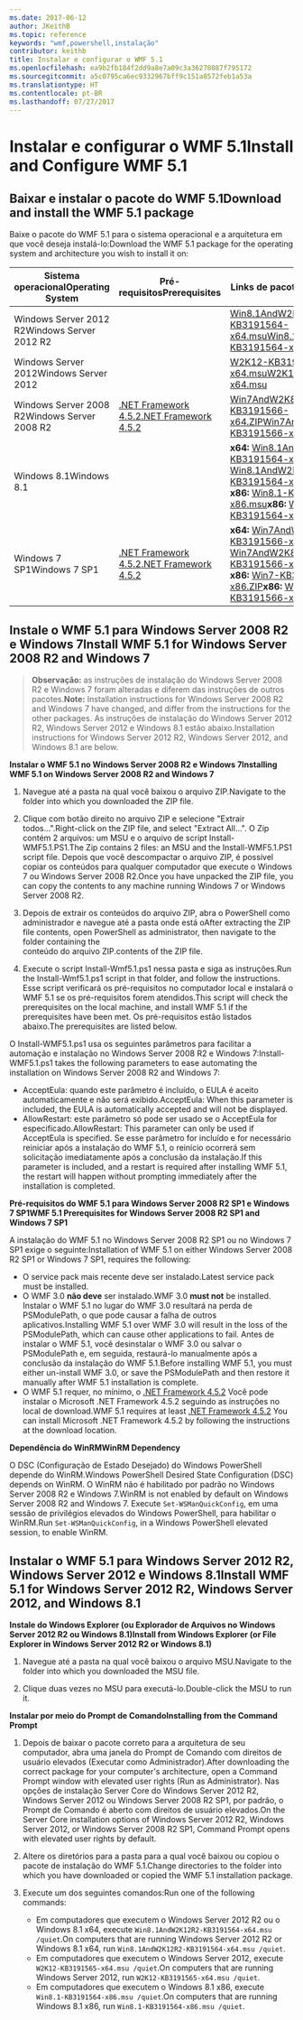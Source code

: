 ```yaml
---
ms.date: 2017-06-12
author: JKeithB
ms.topic: reference
keywords: "wmf,powershell,instalação"
contributor: keithb
title: Instalar e configurar o WMF 5.1
ms.openlocfilehash: ea9b2fb184f2dd9a8e7a09c3a36278087f795172
ms.sourcegitcommit: a5c0795ca6ec9332967bff9c151a8572feb1a53a
ms.translationtype: HT
ms.contentlocale: pt-BR
ms.lasthandoff: 07/27/2017
---
```

# <a name="install-and-configure-wmf-51"></a><span data-ttu-id="56ffe-103">Instalar e configurar o WMF 5.1</span><span class="sxs-lookup"><span data-stu-id="56ffe-103">Install and Configure WMF 5.1</span></span> #


## <a name="download-and-install-the-wmf-51-package"></a><span data-ttu-id="56ffe-104">Baixar e instalar o pacote do WMF 5.1</span><span class="sxs-lookup"><span data-stu-id="56ffe-104">Download and install the WMF 5.1 package</span></span>

<span data-ttu-id="56ffe-105">Baixe o pacote do WMF 5.1 para o sistema operacional e a arquitetura em que você deseja instalá-lo:</span><span class="sxs-lookup"><span data-stu-id="56ffe-105">Download the WMF 5.1 package for the operating system and architecture you wish to install it on:</span></span>

| <span data-ttu-id="56ffe-106">Sistema operacional</span><span class="sxs-lookup"><span data-stu-id="56ffe-106">Operating System</span></span>       | <span data-ttu-id="56ffe-107">Pré-requisitos</span><span class="sxs-lookup"><span data-stu-id="56ffe-107">Prerequisites</span></span>       | <span data-ttu-id="56ffe-108">Links de pacote</span><span class="sxs-lookup"><span data-stu-id="56ffe-108">Package Links</span></span>             |
|------------------------|---------------------|---------------------------|
| <span data-ttu-id="56ffe-109">Windows Server 2012 R2</span><span class="sxs-lookup"><span data-stu-id="56ffe-109">Windows Server 2012 R2</span></span> | | [<span data-ttu-id="56ffe-110">Win8.1AndW2K12R2-KB3191564-x64.msu</span><span class="sxs-lookup"><span data-stu-id="56ffe-110">Win8.1AndW2K12R2-KB3191564-x64.msu</span></span>](https://go.microsoft.com/fwlink/?linkid=839516)|
| <span data-ttu-id="56ffe-111">Windows Server 2012</span><span class="sxs-lookup"><span data-stu-id="56ffe-111">Windows Server 2012</span></span>    | | [<span data-ttu-id="56ffe-112">W2K12-KB3191565-x64.msu</span><span class="sxs-lookup"><span data-stu-id="56ffe-112">W2K12-KB3191565-x64.msu</span></span>](https://go.microsoft.com/fwlink/?linkid=839513)|
| <span data-ttu-id="56ffe-113">Windows Server 2008 R2</span><span class="sxs-lookup"><span data-stu-id="56ffe-113">Windows Server 2008 R2</span></span> | [<span data-ttu-id="56ffe-114">.NET Framework 4.5.2</span><span class="sxs-lookup"><span data-stu-id="56ffe-114">.NET Framework 4.5.2</span></span>](https://www.microsoft.com/en-ca/download/details.aspx?id=42642) | [<span data-ttu-id="56ffe-115">Win7AndW2K8R2-KB3191566-x64.ZIP</span><span class="sxs-lookup"><span data-stu-id="56ffe-115">Win7AndW2K8R2-KB3191566-x64.ZIP</span></span>](https://go.microsoft.com/fwlink/?linkid=839523) | 
| <span data-ttu-id="56ffe-116">Windows 8.1</span><span class="sxs-lookup"><span data-stu-id="56ffe-116">Windows 8.1</span></span>            |  | <span data-ttu-id="56ffe-117">**x64:** [Win8.1AndW2K12R2-KB3191564-x64.msu](https://go.microsoft.com/fwlink/?linkid=839516)</span><span class="sxs-lookup"><span data-stu-id="56ffe-117">**x64:** [Win8.1AndW2K12R2-KB3191564-x64.msu](https://go.microsoft.com/fwlink/?linkid=839516)</span></span> </br> <span data-ttu-id="56ffe-118">**x86:** [Win8.1-KB3191564-x86.msu](https://go.microsoft.com/fwlink/?linkid=839521)</span><span class="sxs-lookup"><span data-stu-id="56ffe-118">**x86:** [Win8.1-KB3191564-x86.msu](https://go.microsoft.com/fwlink/?linkid=839521)</span></span> |
| <span data-ttu-id="56ffe-119">Windows 7 SP1</span><span class="sxs-lookup"><span data-stu-id="56ffe-119">Windows 7 SP1</span></span>          | [<span data-ttu-id="56ffe-120">.NET Framework 4.5.2</span><span class="sxs-lookup"><span data-stu-id="56ffe-120">.NET Framework 4.5.2</span></span>](https://www.microsoft.com/en-ca/download/details.aspx?id=42642) | <span data-ttu-id="56ffe-121">**x64:** [Win7AndW2K8R2-KB3191566-x64.ZIP](https://go.microsoft.com/fwlink/?linkid=839523)</span><span class="sxs-lookup"><span data-stu-id="56ffe-121">**x64:** [Win7AndW2K8R2-KB3191566-x64.ZIP](https://go.microsoft.com/fwlink/?linkid=839523)</span></span> </br> <span data-ttu-id="56ffe-122">**x86:** [Win7-KB3191566-x86.ZIP](https://go.microsoft.com/fwlink/?linkid=839522)</span><span class="sxs-lookup"><span data-stu-id="56ffe-122">**x86:** [Win7-KB3191566-x86.ZIP](https://go.microsoft.com/fwlink/?linkid=839522)</span></span>



## <a name="install-wmf-51-for-windows-server-2008-r2-and-windows-7"></a><span data-ttu-id="56ffe-123">Instale o WMF 5.1 para Windows Server 2008 R2 e Windows 7</span><span class="sxs-lookup"><span data-stu-id="56ffe-123">Install WMF 5.1 for Windows Server 2008 R2 and Windows 7</span></span>

> <span data-ttu-id="56ffe-124">**Observação:** as instruções de instalação do Windows Server 2008 R2 e Windows 7 foram alteradas e diferem das instruções de outros pacotes.</span><span class="sxs-lookup"><span data-stu-id="56ffe-124">**Note:** Installation instructions for Windows Server 2008 R2 and Windows 7 have changed, and differ from the instructions for the other packages.</span></span> <span data-ttu-id="56ffe-125">As instruções de instalação do Windows Server 2012 R2, Windows Server 2012 e Windows 8.1 estão abaixo.</span><span class="sxs-lookup"><span data-stu-id="56ffe-125">Installation instructions for Windows Server 2012 R2, Windows Server 2012, and Windows 8.1 are below.</span></span>

<span data-ttu-id="56ffe-126">**Instalar o WMF 5.1 no Windows Server 2008 R2 e Windows 7**</span><span class="sxs-lookup"><span data-stu-id="56ffe-126">**Installing WMF 5.1 on Windows Server 2008 R2 and Windows 7**</span></span>

1. <span data-ttu-id="56ffe-127">Navegue até a pasta na qual você baixou o arquivo ZIP.</span><span class="sxs-lookup"><span data-stu-id="56ffe-127">Navigate to the folder into which you downloaded the ZIP file.</span></span> 

2. <span data-ttu-id="56ffe-128">Clique com botão direito no arquivo ZIP e selecione "Extrair todos…".</span><span class="sxs-lookup"><span data-stu-id="56ffe-128">Right-click on the ZIP file, and select "Extract All...".</span></span> <span data-ttu-id="56ffe-129">O Zip contém 2 arquivos: um MSU e o arquivo de script Install-WMF5.1.PS1.</span><span class="sxs-lookup"><span data-stu-id="56ffe-129">The Zip contains 2 files: an MSU and the Install-WMF5.1.PS1 script file.</span></span> <span data-ttu-id="56ffe-130">Depois que você descompactar o arquivo ZIP, é possível copiar os conteúdos para qualquer computador que execute o Windows 7 ou Windows Server 2008 R2.</span><span class="sxs-lookup"><span data-stu-id="56ffe-130">Once you have unpacked the ZIP file, you can copy the contents to any machine running Windows 7 or Windows Server 2008 R2.</span></span>  

3. <span data-ttu-id="56ffe-131">Depois de extrair os conteúdos do arquivo ZIP, abra o PowerShell como administrador e navegue até a pasta onde está o</span><span class="sxs-lookup"><span data-stu-id="56ffe-131">After extracting the ZIP file contents, open PowerShell as administrator, then navigate to the folder containing the</span></span>  
<span data-ttu-id="56ffe-132">conteúdo do arquivo ZIP.</span><span class="sxs-lookup"><span data-stu-id="56ffe-132">contents of the ZIP file.</span></span> 

4. <span data-ttu-id="56ffe-133">Execute o script Install-Wmf5.1.ps1 nessa pasta e siga as instruções.</span><span class="sxs-lookup"><span data-stu-id="56ffe-133">Run the Install-Wmf5.1.ps1 script in that folder, and follow the instructions.</span></span> <span data-ttu-id="56ffe-134">Esse script verificará os pré-requisitos no computador local e instalará o WMF 5.1 se os pré-requisitos forem atendidos.</span><span class="sxs-lookup"><span data-stu-id="56ffe-134">This script will check the prerequisites on the local machine, and install WMF 5.1 if the prerequisites have been met.</span></span> <span data-ttu-id="56ffe-135">Os pré-requisitos estão listados abaixo.</span><span class="sxs-lookup"><span data-stu-id="56ffe-135">The prerequisites are listed below.</span></span> 

<span data-ttu-id="56ffe-136">O Install-WMF5.1.ps1 usa os seguintes parâmetros para facilitar a automação e instalação no Windows Server 2008 R2 e Windows 7:</span><span class="sxs-lookup"><span data-stu-id="56ffe-136">Install-WMF5.1.ps1 takes the following parameters to ease automating the installation on Windows Server 2008 R2 and Windows 7:</span></span>

- <span data-ttu-id="56ffe-137">AcceptEula: quando este parâmetro é incluído, o EULA é aceito automaticamente e não será exibido.</span><span class="sxs-lookup"><span data-stu-id="56ffe-137">AcceptEula: When this parameter is included, the EULA is automatically accepted and will not be displayed.</span></span>
- <span data-ttu-id="56ffe-138">AllowRestart: este parâmetro só pode ser usado se o AcceptEula for especificado.</span><span class="sxs-lookup"><span data-stu-id="56ffe-138">AllowRestart: This parameter can only be used if AcceptEula is specified.</span></span> <span data-ttu-id="56ffe-139">Se esse parâmetro for incluído e for necessário reiniciar após a instalação do WMF 5.1, o reinício ocorrerá sem solicitação imediatamente após a conclusão da instalação.</span><span class="sxs-lookup"><span data-stu-id="56ffe-139">If this parameter is included, and a restart is required after installing WMF 5.1, the restart will happen without prompting immediately after the installation is completed.</span></span> 

<span data-ttu-id="56ffe-140">**Pré-requisitos do WMF 5.1 para Windows Server 2008 R2 SP1 e Windows 7 SP1**</span><span class="sxs-lookup"><span data-stu-id="56ffe-140">**WMF 5.1 Prerequisites for Windows Server 2008 R2 SP1 and Windows 7 SP1**</span></span>

<span data-ttu-id="56ffe-141">A instalação do WMF 5.1 no Windows Server 2008 R2 SP1 ou no Windows 7 SP1 exige o seguinte:</span><span class="sxs-lookup"><span data-stu-id="56ffe-141">Installation of WMF 5.1 on either Windows Server 2008 R2 SP1 or Windows 7 SP1, requires the following:</span></span>
- <span data-ttu-id="56ffe-142">O service pack mais recente deve ser instalado.</span><span class="sxs-lookup"><span data-stu-id="56ffe-142">Latest service pack must be installed.</span></span>
- <span data-ttu-id="56ffe-143">O WMF 3.0 **não deve** ser instalado.</span><span class="sxs-lookup"><span data-stu-id="56ffe-143">WMF 3.0 **must not** be installed.</span></span> <span data-ttu-id="56ffe-144">Instalar o WMF 5.1 no lugar do WMF 3.0 resultará na perda de PSModulePath, o que pode causar a falha de outros aplicativos.</span><span class="sxs-lookup"><span data-stu-id="56ffe-144">Installing WMF 5.1 over WMF 3.0 will result in the loss of the PSModulePath, which can cause other applications to fail.</span></span> <span data-ttu-id="56ffe-145">Antes de instalar o WMF 5.1, você desinstalar o WMF 3.0 ou salvar o PSModulePath e, em seguida, restaurá-lo manualmente após a conclusão da instalação do WMF 5.1.</span><span class="sxs-lookup"><span data-stu-id="56ffe-145">Before installing WMF 5.1, you must either un-install WMF 3.0, or save the PSModulePath and then restore it manually after WMF 5.1 installation is complete.</span></span> 
- <span data-ttu-id="56ffe-146">O WMF 5.1 requer, no mínimo, o [.NET Framework 4.5.2](https://www.microsoft.com/en-ca/download/details.aspx?id=42642) Você pode instalar o Microsoft .NET Framework 4.5.2 seguindo as instruções no local de download.</span><span class="sxs-lookup"><span data-stu-id="56ffe-146">WMF 5.1 requires at least [.NET Framework 4.5.2](https://www.microsoft.com/en-ca/download/details.aspx?id=42642) You can install Microsoft .NET Framework 4.5.2 by following the instructions at the download location.</span></span>

<span data-ttu-id="56ffe-147">**Dependência do WinRM**</span><span class="sxs-lookup"><span data-stu-id="56ffe-147">**WinRM Dependency**</span></span> 

<span data-ttu-id="56ffe-148">O DSC (Configuração de Estado Desejado) do Windows PowerShell depende do WinRM.</span><span class="sxs-lookup"><span data-stu-id="56ffe-148">Windows PowerShell Desired State Configuration (DSC) depends on WinRM.</span></span> <span data-ttu-id="56ffe-149">O WinRM não é habilitado por padrão no Windows Server 2008 R2 e Windows 7.</span><span class="sxs-lookup"><span data-stu-id="56ffe-149">WinRM is not enabled by default on Windows Server 2008 R2 and Windows 7.</span></span> <span data-ttu-id="56ffe-150">Execute `Set-WSManQuickConfig`, em uma sessão de privilégios elevados do Windows PowerShell, para habilitar o WinRM.</span><span class="sxs-lookup"><span data-stu-id="56ffe-150">Run `Set-WSManQuickConfig`, in a Windows PowerShell elevated session, to enable WinRM.</span></span>


## <a name="install-wmf-51-for-windows-server-2012-r2-windows-server-2012-and-windows-81"></a><span data-ttu-id="56ffe-151">Instalar o WMF 5.1 para Windows Server 2012 R2, Windows Server 2012 e Windows 8.1</span><span class="sxs-lookup"><span data-stu-id="56ffe-151">Install WMF 5.1 for Windows Server 2012 R2, Windows Server 2012, and Windows 8.1</span></span>
<span data-ttu-id="56ffe-152">**Instale do Windows Explorer (ou Explorador de Arquivos no Windows Server 2012 R2 ou Windows 8.1)**</span><span class="sxs-lookup"><span data-stu-id="56ffe-152">**Install from Windows Explorer (or File Explorer in Windows Server 2012 R2 or Windows 8.1)**</span></span>

1. <span data-ttu-id="56ffe-153">Navegue até a pasta na qual você baixou o arquivo MSU.</span><span class="sxs-lookup"><span data-stu-id="56ffe-153">Navigate to the folder into which you downloaded the MSU file.</span></span>

2. <span data-ttu-id="56ffe-154">Clique duas vezes no MSU para executá-lo.</span><span class="sxs-lookup"><span data-stu-id="56ffe-154">Double-click the MSU to run it.</span></span>

<span data-ttu-id="56ffe-155">**Instalar por meio do Prompt de Comando**</span><span class="sxs-lookup"><span data-stu-id="56ffe-155">**Installing from the Command Prompt**</span></span>

1. <span data-ttu-id="56ffe-156">Depois de baixar o pacote correto para a arquitetura de seu computador, abra uma janela do Prompt de Comando com direitos de usuário elevados (Executar como Administrador).</span><span class="sxs-lookup"><span data-stu-id="56ffe-156">After downloading the correct package for your computer's architecture, open a Command Prompt window with elevated user rights (Run as Administrator).</span></span> <span data-ttu-id="56ffe-157">Nas opções de instalação Server Core do Windows Server 2012 R2, Windows Server 2012 ou Windows Server 2008 R2 SP1, por padrão, o Prompt de Comando é aberto com direitos de usuário elevados.</span><span class="sxs-lookup"><span data-stu-id="56ffe-157">On the Server Core installation options of Windows Server 2012 R2, Windows Server 2012, or Windows Server 2008 R2 SP1, Command Prompt opens with elevated user rights by default.</span></span>

2. <span data-ttu-id="56ffe-158">Altere os diretórios para a pasta para a qual você baixou ou copiou o pacote de instalação do WMF 5.1.</span><span class="sxs-lookup"><span data-stu-id="56ffe-158">Change directories to the folder into which you have downloaded or copied the WMF 5.1 installation package.</span></span>

3. <span data-ttu-id="56ffe-159">Execute um dos seguintes comandos:</span><span class="sxs-lookup"><span data-stu-id="56ffe-159">Run one of the following commands:</span></span>
    - <span data-ttu-id="56ffe-160">Em computadores que executem o Windows Server 2012 R2 ou o Windows 8.1 x64, execute `Win8.1AndW2K12R2-KB3191564-x64.msu /quiet`.</span><span class="sxs-lookup"><span data-stu-id="56ffe-160">On computers that are running Windows Server 2012 R2 or Windows 8.1 x64, run `Win8.1AndW2K12R2-KB3191564-x64.msu /quiet`.</span></span>
    - <span data-ttu-id="56ffe-161">Em computadores que executem o Windows Server 2012, execute `W2K12-KB3191565-x64.msu /quiet`.</span><span class="sxs-lookup"><span data-stu-id="56ffe-161">On computers that are running Windows Server 2012, run `W2K12-KB3191565-x64.msu /quiet`.</span></span>
    - <span data-ttu-id="56ffe-162">Em computadores que executem o Windows 8.1 x86, execute `Win8.1-KB3191564-x86.msu /quiet`.</span><span class="sxs-lookup"><span data-stu-id="56ffe-162">On computers that are running Windows 8.1 x86, run `Win8.1-KB3191564-x86.msu /quiet`.</span></span>
    
